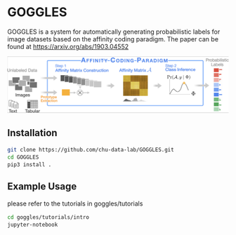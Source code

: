 # GOGGLES

GOGGLES is a system for automatically generating probabilistic labels for image datasets based on the affinity coding paradigm. The paper can be found at https://arxiv.org/abs/1903.04552

![The affinity coding paradigm](./figures/affinity_coding.png)


## Installation

```bash
git clone https://github.com/chu-data-lab/GOGGLES.git
cd GOGGLES
pip3 install .
```

## Example Usage
please refer to the tutorials in goggles/tutorials
```bash
cd goggles/tutorials/intro
jupyter-notebook
```

